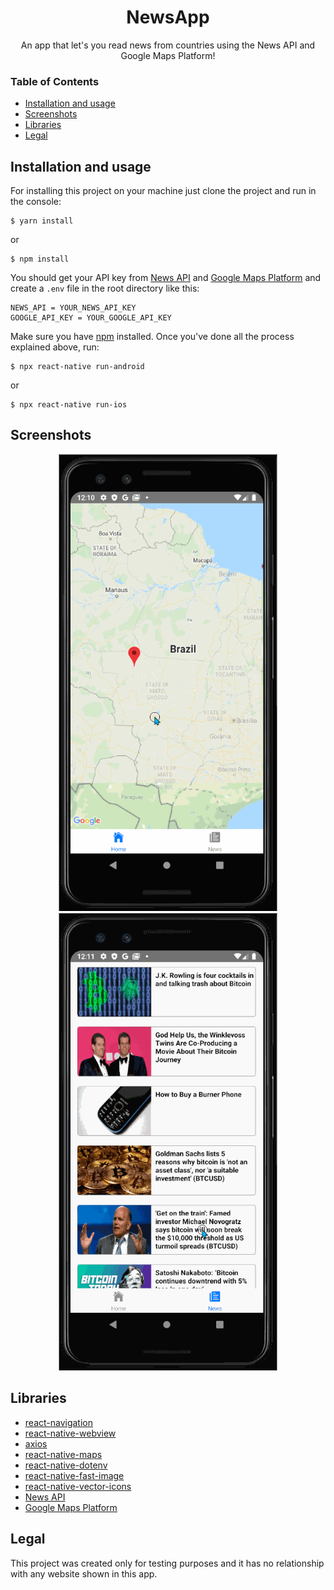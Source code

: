 <h1 align="center">
  NewsApp
</h1>

<p align="center">An app that let's you read news from countries using the News API and Google Maps Platform!</p>

### Table of Contents
  * [Installation and usage](#installation)
  * [Screenshots](#screenshot)
  * [Libraries](#libraries)
  * [Legal](#legal)

## <a name="installation"></a> Installation and usage

For installing this project on your machine just clone the project and run in the console: 
```console
$ yarn install
```
or
```console
$ npm install
```
You should get your API key from [News API](https://newsapi.org/docs/get-started) and [Google Maps Platform](https://developers.google.com/maps/documentation) and create a `.env` file in the root directory like this:
```
NEWS_API = YOUR_NEWS_API_KEY
GOOGLE_API_KEY = YOUR_GOOGLE_API_KEY
```

Make sure you have [npm](https://nodejs.org/en/) installed. Once you've done all the process explained above, run:
```console
$ npx react-native run-android
```
or
```console
$ npx react-native run-ios
```

## <a name="screenshot"></a> Screenshots

<p align="center">
   <img src="1.gif" width="350"/>
   <img src="2.gif" width="350"/>
</p>

## <a name="libraries"></a> Libraries
  * [react-navigation](https://github.com/react-navigation/react-navigation)
  * [react-native-webview](https://github.com/react-native-community/react-native-webview)
  * [axios](https://github.com/qiangmao/axios)
  * [react-native-maps](https://github.com/react-native-community/react-native-maps)
  * [react-native-dotenv](https://github.com/zetachang/react-native-dotenv)
  * [react-native-fast-image](https://github.com/DylanVann/react-native-fast-image)
  * [react-native-vector-icons](https://github.com/oblador/react-native-vector-icons)
  * [News API](https://newsapi.org/docs/get-started)
  * [Google Maps Platform](https://developers.google.com/maps/documentation)

## <a name="legal"> </a> Legal

This project was created only for testing purposes and it has no relationship with any website shown in this app.

